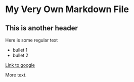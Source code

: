# My Very Own Markdown File

## This is another header

Here is some regular text

* bullet 1
* bullet 2

[Link to google](http://www.google.com)

More text.
